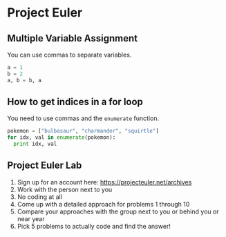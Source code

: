 # Project Euler

## Multiple Variable Assignment
You can use commas to separate variables.
```python
a = 1
b = 2
a, b = b, a
```

## How to get indices in a for loop
You need to use commas and the `enumerate` function.
```python
pokemon = ["bulbasaur", "charmander", "squirtle"]
for idx, val in enumerate(pokemon):
  print idx, val
```

## Project Euler Lab
1) Sign up for an account here: https://projecteuler.net/archives
2) Work with the person next to you
3) No coding at all
4) Come up with a detailed approach for problems 1 through 10
5) Compare your approaches with the group next to you or behind you or near year
6) Pick 5 problems to actually code and find the answer!
